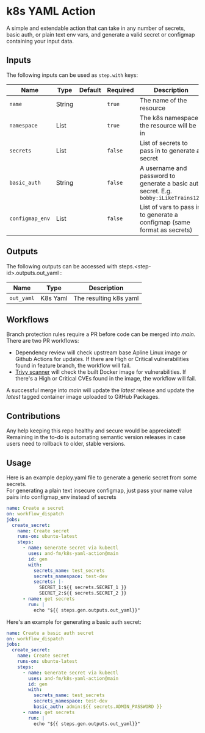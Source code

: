 # k8s YAML Action

A simple and extendable action that can take in any number of secrets, basic auth, or plain text env vars, and generate a valid secret or configmap containing your input data.

## Inputs

The following inputs can be used as `step.with` keys:

| Name            | Type   | Default | Required | Description                                                                          |
| --------------- | ------ | ------- | -------- | ------------------------------------------------------------------------------------ |
| `name`          | String |         | `true`   | The name of the resource                                                             |
| `namespace`     | List   |         | `true`   | The k8s namespace the resource will be in                                            |
| `secrets`       | List   |         | `false`  | List of secrets to pass in to generate a secret                                      |
| `basic_auth`    | String |         | `false`  | A username and password to generate a basic auth secret. E.g. `bobby:iLikeTrains123` |
| `configmap_env` | List   |         | `false`  | List of vars to pass in to generate a configmap (same format as secrets)             |

## Outputs

The following outputs can be accessed with steps.\<step-id\>.outputs.out_yaml :

| Name       | Type     | Description            |
| ---------- | -------- | ---------------------- |
| `out_yaml` | K8s Yaml | The resulting k8s yaml |

## Workflows

Branch protection rules require a PR before code can be merged into _main_. There are two PR workflows:

- Dependency review will check upstream base Apline Linux image or Github Actions for updates. If there are High or Critical vulnerabilities found in feature branch, the workflow will fail.
- [Trivy scanner](https://github.com/aquasecurity/trivy) will check the built Docker image for vulnerabilities. If there's a High or Critical CVEs found in the image, the workflow will fail.

A successful merge into _main_ will update the _latest_ release and update the _latest_ tagged container image uploaded to GitHub Packages.

## Contributions

Any help keeping this repo healthy and secure would be appreciated! \
Remaining in the to-do is automating semantic version releases in case users need to rollback to older, stable versions.

## Usage

Here is an example deploy.yaml file to generate a generic secret from some secrets.  
For generating a plain text insecure configmap, just pass your name value pairs into configmap_env instead of secrets

```yaml
name: Create a secret
on: workflow_dispatch
jobs:
  create_secret:
    name: Create secret
    runs-on: ubuntu-latest
    steps:
      - name: Generate secret via kubectl
        uses: and-fm/k8s-yaml-action@main
        id: gen
        with:
          secrets_name: test_secrets
          secrets_namespace: test-dev
          secrets: |-
            SECRET_1:${{ secrets.SECRET_1 }}
            SECRET_2:${{ secrets.SECRET_2 }}
      - name: get secrets
        run: |
          echo "${{ steps.gen.outputs.out_yaml}}"
```

Here's an example for generating a basic auth secret:

```yaml
name: Create a basic auth secret
on: workflow_dispatch
jobs:
  create_secret:
    name: Create secret
    runs-on: ubuntu-latest
    steps:
      - name: Generate secret via kubectl
        uses: and-fm/k8s-yaml-action@main
        id: gen
        with:
          secrets_name: test_secrets
          secrets_namespace: test-dev
          basic_auth: admin:${{ secrets.ADMIN_PASSWORD }}
      - name: get secrets
        run: |
          echo "${{ steps.gen.outputs.out_yaml}}"
```
